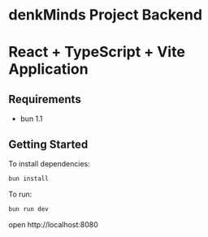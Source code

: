 # denkMinds Project Backend

# React + TypeScript + Vite Application

## Requirements
- bun 1.1

## Getting Started

To install dependencies:
```sh
bun install
```

To run:
```sh
bun run dev
```

open http://localhost:8080
